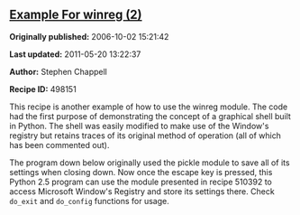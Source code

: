 ## [Example For winreg (2)](https://code.activestate.com/recipes/498151-example-for-winreg-2)

**Originally published:** 2006-10-02 15:21:42

**Last updated:** 2011-05-20 13:22:37

**Author:** Stephen Chappell

**Recipe ID:** 498151

This recipe is another example of how to use the winreg module.
The code had the first purpose of demonstrating the concept of
a graphical shell built in Python. The shell was easily modified
to make use of the Window's registry but retains traces of its
original method of operation (all of which has been commented out).

The program down below originally used the pickle module to save
all of its settings when closing down. Now once the escape key is
pressed, this Python 2.5 program can use the module presented in
recipe 510392 to access Microsoft Window's Registry and store its
settings there. Check `do_exit` and `do_config` functions for usage.
